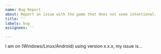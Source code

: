 ```yaml
---
name: Bug Report
about: Report an issue with the game that does not seem intentional.
title: ''
labels: bug
assignees: ''

---
```


I am on (Windows/Linux/Android) using version x.x.x, my issue is...
